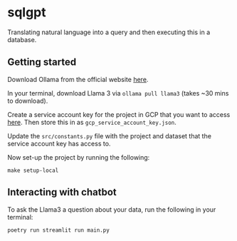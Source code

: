 # sqlgpt
Translating natural language into a query and then executing this in a database.

## Getting started
Download Ollama from the official website [here](https://ollama.com/download).

In your terminal, download Llama 3 via `ollama pull llama3` (takes ~30 mins to download).

Create a service account key for the project in GCP that you want to access [here](https://cloud.google.com/iam/docs/keys-create-delete). Then store this in as `gcp_service_account_key.json`.

Update the `src/constants.py` file with the project and dataset that the service account key has access to.

Now set-up the project by running the following:
```commandline
make setup-local
```

## Interacting with chatbot
To ask the Llama3 a question about your data, run the following in your terminal:
```commandline
poetry run streamlit run main.py
```
